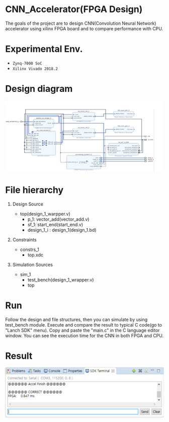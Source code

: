 # CNN_Accelerator(FPGA Design)

The goals of the project are to design CNN(Convolution Neural Network) accelerator using xilinx FPGA board and to compare performance with CPU.

# Experimental Env.
* ```Zynq-7000 SoC``` <br>
* ```Xilinx Vivado 2018.2```

# Design diagram
<img src = "diagram.png" ><br>

# File hierarchy

1. Design Source
    * top(design_1_warpper.v)
        * p_1: vector_add(vector_add.v)
        * sf_1: start_end(start_end.v)
        * design_1_i : design_1(design_1.bd)
    
2. Constraints
    * constrs_1
        * top.xdc
   
3. Simulation Sources
    * sim_1
        * test_bench(design_1_wrapper.v)
        * top

# Run
       
 Follow the design and file structures, then you can simulate by using test_bench module. Execute and compare the result to typical C code(go to "Lanch SDK" menu). Copy and paste the "main.c" in the C language editor window. You can see the execution time for the CNN in both FPGA and CPU.

# Result
<img src = "result.png"><br>
